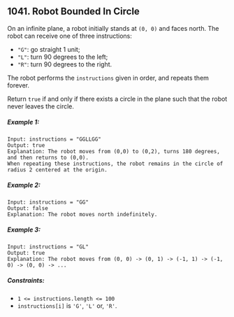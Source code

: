 ## 1041. Robot Bounded In Circle

On an infinite plane, a robot initially stands at ```(0, 0)``` and faces north. The robot can receive one of three instructions:

* ```"G"```: go straight 1 unit;
* ```"L"```: turn 90 degrees to the left;
* ```"R"```: turn 90 degrees to the right.

The robot performs the ```instructions``` given in order, and repeats them forever.

Return ```true``` if and only if there exists a circle in the plane such that the robot never leaves the circle.

##### Example 1:
```
Input: instructions = "GGLLGG"
Output: true
Explanation: The robot moves from (0,0) to (0,2), turns 180 degrees, and then returns to (0,0).
When repeating these instructions, the robot remains in the circle of radius 2 centered at the origin.
```
##### Example 2:
```
Input: instructions = "GG"
Output: false
Explanation: The robot moves north indefinitely.
```
##### Example 3:
```
Input: instructions = "GL"
Output: true
Explanation: The robot moves from (0, 0) -> (0, 1) -> (-1, 1) -> (-1, 0) -> (0, 0) -> ...
```

##### Constraints:

* ```1 <= instructions.length <= 100```
* ```instructions[i]``` is ```'G'```, ```'L'``` or, ```'R'```.
